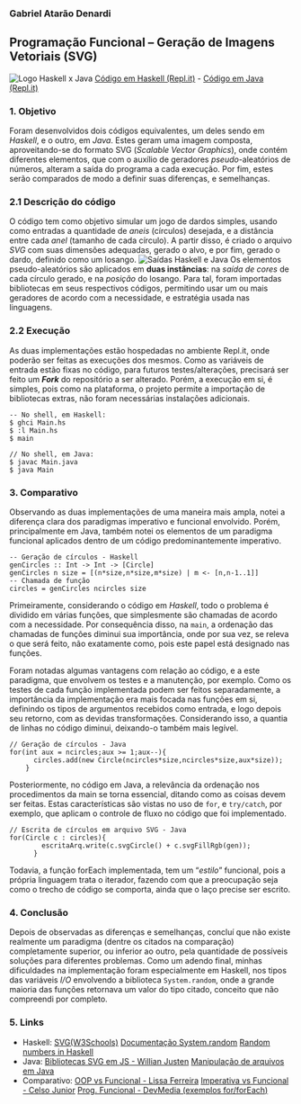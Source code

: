 ### Gabriel Atarão Denardi
## **Programação Funcional – Geração de Imagens Vetoriais (SVG)** 
![Logo Haskell x Java](https://imgur.com/DB7Fo8W.png)
[Código em Haskell (Repl.it)](https://replit.com/@GabrielSVS/2022b-svg-Haskell) - [Código em Java (Repl.it)](https://replit.com/@GabrielSVS/2022b-svg-Java)
### 1. **Objetivo**
Foram desenvolvidos dois códigos equivalentes, um deles sendo em *Haskell*, e o outro, em *Java*. Estes geram uma imagem composta, aproveitando-se do formato SVG (*Scalable Vector Graphics*), onde contém diferentes elementos, que com o auxílio de geradores *pseudo*-aleatórios de números, alteram a saída do programa a cada execução. Por fim, estes serão comparados de modo a definir suas diferenças, e semelhanças.

### 2.1 **Descrição do código**
O código tem como objetivo simular um jogo de dardos simples, usando como entradas a quantidade de *aneis* (círculos) desejada, e a distância entre cada *anel* (tamanho de cada círculo). A partir disso, é criado o arquivo *SVG* com suas dimensões adequadas, gerado o alvo, e por fim, gerado o dardo, definido como um losango.
![Saídas Haskell e Java](https://imgur.com/nwqAdYA.png)
Os elementos pseudo-aleatórios são aplicados em **duas instâncias**: na *saída de cores* de cada círculo gerado, e na *posição* do losango. Para tal, foram importadas bibliotecas em seus respectivos códigos, permitindo usar um ou mais geradores de acordo com a necessidade, e estratégia usada nas linguagens.

### 2.2 **Execução**
As duas implementações estão hospedadas no ambiente Repl.it, onde poderão ser feitas as execuções dos mesmos. Como as variáveis de entrada estão fixas no código, para futuros testes/alterações, precisará ser feito um _**Fork**_ do repositório a ser alterado.
Porém, a execução em si, é simples, pois como na plataforma, o projeto permite a importação de bibliotecas extras, não foram necessárias instalações adicionais.
```
-- No shell, em Haskell:
$ ghci Main.hs
$ :l Main.hs
$ main
```
```
// No shell, em Java:
$ javac Main.java
$ java Main
```

### 3. **Comparativo**
Observando as duas implementações de uma maneira mais ampla, notei a diferença clara dos paradigmas imperativo e funcional envolvido. Porém, principalmente em Java, também notei os elementos de um paradigma funcional aplicados dentro de um código predominantemente imperativo.
```
-- Geração de círculos - Haskell
genCircles :: Int -> Int -> [Circle]
genCircles n size = [(n*size,n*size,m*size) | m <- [n,n-1..1]]
-- Chamada de função
circles = genCircles ncircles size
```
Primeiramente, considerando o código em *Haskell*, todo o problema é dividido em várias funções, que simplesmente são chamadas de acordo com a necessidade. Por consequência disso, na `main`, a ordenação das chamadas de funções diminui sua importância, onde por sua vez, se releva o que será feito, não exatamente como, pois este papel está designado nas funções.

Foram notadas algumas vantagens com relação ao código, e a este paradigma, que envolvem os testes e a manutenção, por exemplo. Como os testes de cada função implementada podem ser feitos separadamente, a importância da implementação era mais focada nas funções em si, definindo os tipos de argumentos recebidos como entrada, e logo depois seu retorno, com as devidas transformações. Considerando isso, a quantia de linhas no código diminui, deixando-o também mais legível.
```
// Geração de círculos - Java
for(int aux = ncircles;aux >= 1;aux--){
      circles.add(new Circle(ncircles*size,ncircles*size,aux*size));
    }
```
Posteriormente, no código em Java, a relevância da ordenação nos procedimentos da main se torna essencial, ditando como as coisas devem ser feitas. Estas características são vistas no uso de `for`, e `try/catch`, por exemplo, que aplicam o controle de fluxo no código que foi implementado.
```
// Escrita de círculos em arquivo SVG - Java
for(Circle c : circles){
        escritaArq.write(c.svgCircle() + c.svgFillRgb(gen));
      }
```
Todavia, a função forEach implementada, tem um “*estilo*” funcional, pois a própria linguagem trata o iterador, fazendo com que a preocupação seja como o trecho de código se comporta, ainda que o laço precise ser escrito.


### 4. **Conclusão**
Depois de observadas as diferenças e semelhanças, concluí que não existe realmente um paradigma (dentre os citados na comparação) completamente superior, ou inferior ao outro, pela quantidade de possíveis soluções para diferentes problemas.
Como um adendo final, minhas dificuldades na implementação foram especialmente em Haskell, nos tipos das variáveis *I/O* envolvendo a biblioteca `System.random`, onde a grande maioria das funções retornava um valor do tipo citado, conceito que não compreendi por completo.

### 5. **Links**
* Haskell:
[SVG(W3Schools)](https://www.w3schools.com/graphics/svg_intro.asp)
[Documentação System.random](https://hackage.haskell.org/package/random-1.2.1.1)
[Random numbers in Haskell](https://www.schoolofhaskell.com/school/starting-with-haskell/libraries-and-frameworks/randoms)
* Java:
[Bibliotecas SVG em JS - Willian Justen](https://willianjusten.com.br/manipulando-svg-com-js)
[Manipulação de arquivos em Java](https://www.w3schools.com/java/java_files.asp)
* Comparativo:
[OOP vs Funcional - Lissa Ferreira](https://dev.to/feministech/qual-e-a-diferenca-entre-programacao-orientada-a-objetos-e-funcional-347e)
[Imperativa vs Funcional - Celso Junior](https://pt.linkedin.com/pulse/programação-imperativa-vs-funcional-celso-junior)
[Prog. Funcional - DevMedia (exemplos for/forEach)](https://www.devmedia.com.br/programacao-funcional-codigo-limpo-e-padroes-de-projeto/32902)